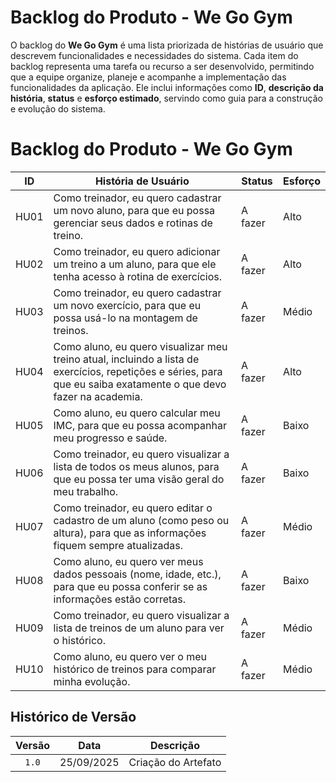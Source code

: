 # Backlog do Produto - We Go Gym

O backlog do **We Go Gym** é uma lista priorizada de histórias de usuário que descrevem funcionalidades e necessidades do sistema. Cada item do backlog representa uma tarefa ou recurso a ser desenvolvido, permitindo que a equipe organize, planeje e acompanhe a implementação das funcionalidades da aplicação. Ele inclui informações como **ID**, **descrição da história**, **status** e **esforço estimado**, servindo como guia para a construção e evolução do sistema.

# Backlog do Produto - We Go Gym

| ID   | História de Usuário                                                                                 | Status   | Esforço |
|------|----------------------------------------------------------------------------------------------------|----------|---------|
| HU01 | Como treinador, eu quero cadastrar um novo aluno, para que eu possa gerenciar seus dados e rotinas de treino. | A fazer  | Alto    |
| HU02 | Como treinador, eu quero adicionar um treino a um aluno, para que ele tenha acesso à rotina de exercícios. | A fazer  | Alto    |
| HU03 | Como treinador, eu quero cadastrar um novo exercício, para que eu possa usá-lo na montagem de treinos. | A fazer  | Médio   |
| HU04 | Como aluno, eu quero visualizar meu treino atual, incluindo a lista de exercícios, repetições e séries, para que eu saiba exatamente o que devo fazer na academia. | A fazer  | Alto    |
| HU05 | Como aluno, eu quero calcular meu IMC, para que eu possa acompanhar meu progresso e saúde.        | A fazer  | Baixo   |
| HU06 | Como treinador, eu quero visualizar a lista de todos os meus alunos, para que eu possa ter uma visão geral do meu trabalho. | A fazer  | Baixo   |
| HU07 | Como treinador, eu quero editar o cadastro de um aluno (como peso ou altura), para que as informações fiquem sempre atualizadas. | A fazer  | Médio   |
| HU08 | Como aluno, eu quero ver meus dados pessoais (nome, idade, etc.), para que eu possa conferir se as informações estão corretas. | A fazer  | Baixo   |
| HU09 | Como treinador, eu quero visualizar a lista de treinos de um aluno para ver o histórico.          | A fazer  | Médio   |
| HU10 | Como aluno, eu quero ver o meu histórico de treinos para comparar minha evolução.                 | A fazer  | Médio   |


## Histórico de Versão

|Versão|Data|Descrição|
|:----:|----|---------|
|`1.0`| 25/09/2025 | Criação do Artefato |

